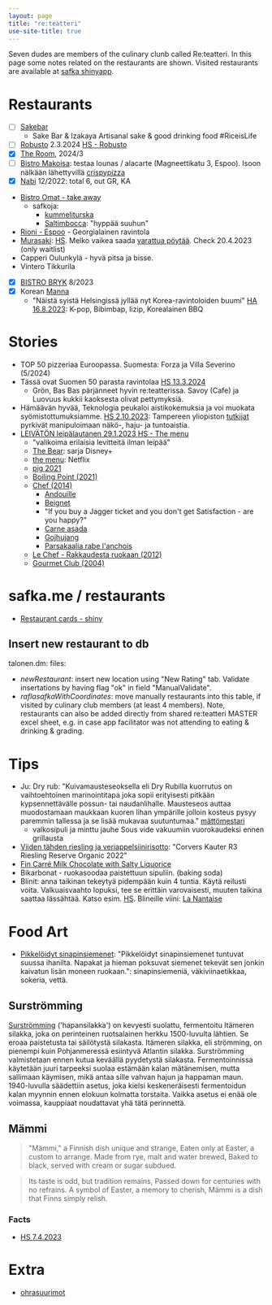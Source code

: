 ```yaml
---
layout: page
title: "re:teatteri"
use-site-title: true
---
```


Seven dudes are members of the culinary clunb called Re:teatteri. In this page some notes related on the restaurants are shown. Visited restaurants are available at [safka shinyapp](https://safka.shinyapps.io/restaurants/). 

# Restaurants

- [ ] [Sakebar](http://sakebar.fi/) 
  - Sake Bar & Izakaya Artisanal sake & good drinking food #RiceisLife
- [ ] [Robusto](https://robusto.fi/Menu) 2.3.2024 [HS - Robusto](https://www.hs.fi/ruoka/art-2000010128822.html)
- [x] [The Room](https://www.avecmedia.fi/ravintolat-baarit/suomen-overein-ravintola-kozeen-shiwanin-the-room-on-elamys-kaikille-aisteille/), 2024/3
- [ ] [Bistro Makoisa](https://www.bistromakoisa.fi/): testaa lounas / alacarte (Magneettikatu 3, Espoo). Isoon nälkään lähettyvillä [crispypizza](https://www.crispypizza.fi/)
-[x] [Nabi](https://www.nabikoreanbbq.fi/) 12/2022: total 6, out GR, KA
- [Bistro Omat - take away](https://bistromat.fi/kirkkonummi/menu/#TAKE%20AWAY)
  - safkoja: 
    - [kummeliturska](https://fi.wikipedia.org/wiki/Kummeliturska)
    - [Saltimbocca](https://www.kodinkuvalehti.fi/reseptit/liharuuat/broileria-saltimbocca): "hyppää suuhun"
- [Rioni - Espoo](https://www.rioni.fi/) - Georgialainen ravintola
- [Murasaki](https://www.facebook.com/murasaki.fi): [HS](https://www.hs.fi/ruoka/art-2000009373944.html). Melko vaikea saada [varattua pöytää](https://murasaki-fi.resos.com/booking). Check 20.4.2023 (only waitlist)
- Capperi Oulunkylä - hyvä pitsa ja bisse.
- Vintero Tikkurila
- [x] [BISTRO BRYK](https://www.bistrobryk.fi/) 8/2023
- [x] Korean [Manna](https://www.mannaravintola.fi/)
  - "Näistä syistä Helsingissä jyllää nyt Korea-ravintoloiden buumi" [HA 16.8.2023](https://www.hs.fi/ruoka/art-2000009772867.html): K-pop, Bibimbap, Iizip, Korealainen BBQ

# Stories

- TOP 50 pizzeriaa Euroopassa. Suomesta: Forza ja Villa Severino (5/2024)
- Tässä ovat Suomen 50 parasta ravintolaa [HS 13.3.2024](https://www.hs.fi/ruoka/art-2000010285785.html)
  - Grön, Bas Bas pärjänneet hyvin re:teatterissa. Savoy (Cafe) ja Luovuus kukkii kaoksesta olivat pettymyksiä.
- Hämäävän hyvää, Teknologia peukaloi aistikokemuksia ja voi muokata syömistottumuksiamme. [HS 2.10.2023](https://www.hs.fi/tiede/art-2000009822561.html): Tampereen yliopiston [tutkijat](https://www.tuni.fi/fi/palvelut-ja-yhteistyo/tutkimusyhteistyo-tampereen-yliopiston-kanssa/tauchi) pyrkivät manipuloimaan näkö-, haju- ja tuntoaistia.
- [LEIVÄTÖN leipälautanen 29.1.2023 HS - The menu](https://www.hs.fi/kulttuuri/art-2000009340591.html)
  - "valikoima erilaisia levitteitä ilman leipää"
  - [The Bear](https://www.disneyplus.com/fi-fi/series/the-bear/52m6nx7HoP5F): sarja Disney+
  - [the menu](https://www.imdb.com/title/tt9764362/): Netflix
  - [pig 2021](https://www.imdb.com/title/tt11003218/)
  - [Boiling Point (2021)](https://www.imdb.com/title/tt11127680/)
  - [Chef (2014)](https://www.imdb.com/title/tt2883512/)
    - [Andouille](https://www.manclusive.fi/2019/tunnetko-maailman-makkarat/ )
    - [Beignet](https://blogit.meillakotona.fi/drsugar/beignet-munkit/)
    - "If you buy a Jagger ticket and you don't get Satisfaction - are you happy?"
    - [Carne asada](https://yrttipaja.fi/paaruuat/carne-asada-torillat/)
    - [Gojhujang](https://fi.wikipedia.org/wiki/Gochujang)
    - [Parsakaalia rabe l'anchois](https://www.marthastewart.com/351433/broccoli-rabe-anchovies-and-breadcrumbs)
  - [Le Chef - Rakkaudesta ruokaan (2012)](https://www.imdb.com/title/tt1911553/)
  - [Gourmet Club (2004)](https://fi.wikipedia.org/wiki/Gourmet_Club)


# safka.me / restaurants

- [Restaurant cards - shiny](https://safka.shinyapps.io/reteatteri/)

## Insert new restaurant to db

talonen.dm: files: 
- <i>newRestaurant</i>: insert new location using "New Rating" tab. Validate insertations by having flag "ok" in field "ManualValidate".
- <i>raflasafkaWithCoordinates</i>: move manually restaurants into this table, if visited by culinary club members (at least 4 members). Note, restaurants can also be added directly from shared re:teatteri MASTER excel sheet, e.g. in case app facilitator was not attending to eating & drinking & grading.

# Tips

- Ju: Dry rub: "Kuivamausteseoksella eli Dry Rubilla kuorrutus on vaihtoehtoinen marinointitapa joka sopii erityisesti pitkään kypsennettävälle possun- tai naudanlihalle. Mausteseos auttaa muodostamaan maukkaan kuoren lihan ympärille jolloin kosteus pysyy paremmin tallessa ja se lisää mukavaa suutuntumaa." [mättömestari](https://www.xn--mttmestari-q5a2t.fi/resepti/kuivamausteseos-grillilihalle-dry-rub-ohje/)
  - valkosipuli ja minttu jauhe Sous vide vakuumiin vuorokaudeksi ennen grillausta
- [Viiden tähden riesling ja veriappelsiinirisotto](https://viinilehti.fi/viini/viinivinkki/2024-1/): "Corvers Kauter R3 Riesling Reserve Organic 2022"
- [Fin Carré Milk Chocolate with Salty Liquorice](https://anna.fi/ruoka/ruokajutut/salmiakkisuklaat-makutestissa-voittajasuklaa-sai-useammalta-taydet-pisteet-tassa-ruutia) 
- Bikarbonat - ruokasoodaa paistettuun sipuliin. (baking soda)
- Blinit: anna taikinan tekeytyä pidempään kuin 4 tuntia. Käytä reilusti voita. Valkuaisvaahto lopuksi, tee se erittäin varovaisesti, muuten taikina saattaa lässähtää. Katso esim. [HS](https://www.hs.fi/ruoka/art-2000009347173.html). Blineille viini: [La Nantaise](https://viinilehti.fi/viinit/la-nantaise-muscadet-sevre-et-maine-2020/)


# Food Art

- [Pikkelöidyt sinapinsiemenet](https://kokitjapotit.fi/pikkeloidyt-sinapinsiemenet/): "Pikkelöidyt sinapinsiemenet tuntuvat suussa ihanilta. Napakat ja hieman poksuvat siemenet tekevät sen jonkin kaivatun lisän moneen ruokaan.": sinapinsiemeniä, väkiviinaetikkaa, sokeria, vettä. 


## Surströmming

[Surströmming](https://en.wikipedia.org/wiki/Surstr%C3%B6mming) ('hapansilakka') on kevyesti suolattu, fermentoitu Itämeren silakka, joka on perinteinen ruotsalainen herkku 1500-luvulta lähtien. Se eroaa paistetusta tai säilötystä silakasta. Itämeren silakka, eli strömming, on pienempi kuin Pohjanmeressä esiintyvä Atlantin silakka. Surströmming valmistetaan ennen kutua keväällä pyydetystä silakasta. Fermentoinnissa käytetään juuri tarpeeksi suolaa estämään kalan mätänemisen, mutta sallimaan käymisen, mikä antaa sille vahvan hajun ja happaman maun. 1940-luvulla säädettiin asetus, joka kielsi keskeneräisesti fermentoidun kalan myynnin ennen elokuun kolmatta torstaita. Vaikka asetus ei enää ole voimassa, kauppiaat noudattavat yhä tätä perinnettä.


## Mämmi

> "Mämmi," a Finnish dish unique and strange,
Eaten only at Easter, a custom to arrange.
Made from rye, malt and water brewed,
Baked to black, served with cream or sugar subdued.

> Its taste is odd, but tradition remains,
Passed down for centuries with no refrains.
A symbol of Easter, a memory to cherish,
Mämmi is a dish that Finns simply relish.

### Facts

- [HS 7.4.2023](https://www.hs.fi/ruoka/art-2000009503474.html)

# Extra

- [ohrasuurimot](https://kotiliesi.fi/resepti/ohrasuurimot/)

